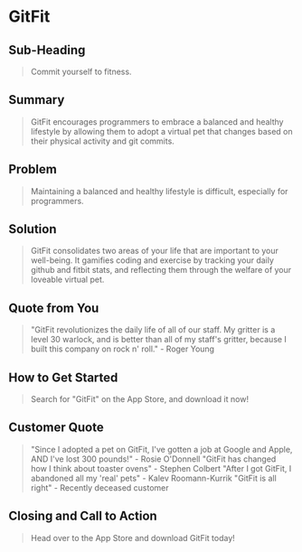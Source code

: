 # GitFit #

## Sub-Heading ##
  > Commit yourself to fitness.

## Summary ##
  > GitFit encourages programmers to embrace a balanced and healthy lifestyle by allowing them to adopt a virtual pet that changes based on their physical activity and git commits.

## Problem ##
  > Maintaining a balanced and healthy lifestyle is difficult, especially for programmers.

## Solution ##
  > GitFit consolidates two areas of your life that are important to your well-being. It gamifies coding and exercise by tracking your daily github and fitbit stats, and reflecting them through the welfare of your loveable virtual pet.

## Quote from You ##
  > "GitFit revolutionizes the daily life of all of our staff. My gritter is a level 30 warlock, and is better than all of my staff's gritter, because I built this company on rock n' roll." - Roger Young

## How to Get Started ##
  > Search for "GitFit" on the App Store, and download it now!

## Customer Quote ##
  > "Since I adopted a pet on GitFit, I've gotten a job at Google and Apple, AND I've lost 300 pounds!" - Rosie O'Donnell
  > "GitFit has changed how I think about toaster ovens" - Stephen Colbert
  > "After I got GitFit, I abandoned all my 'real' pets" - Kalev Roomann-Kurrik
  > "GitFit is all right" - Recently deceased customer

## Closing and Call to Action ##
  > Head over to the App Store and download GitFit today!
